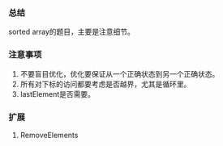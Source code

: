 ### 总结

  sorted array的题目，主要是注意细节。

### 注意事项

  1. 不要盲目优化，优化要保证从一个正确状态到另一个正确状态。
  2. 所有对下标的访问都要考虑是否越界，尤其是循环里。
  3. lastElement是否需要。

### 扩展

  1. RemoveElements
